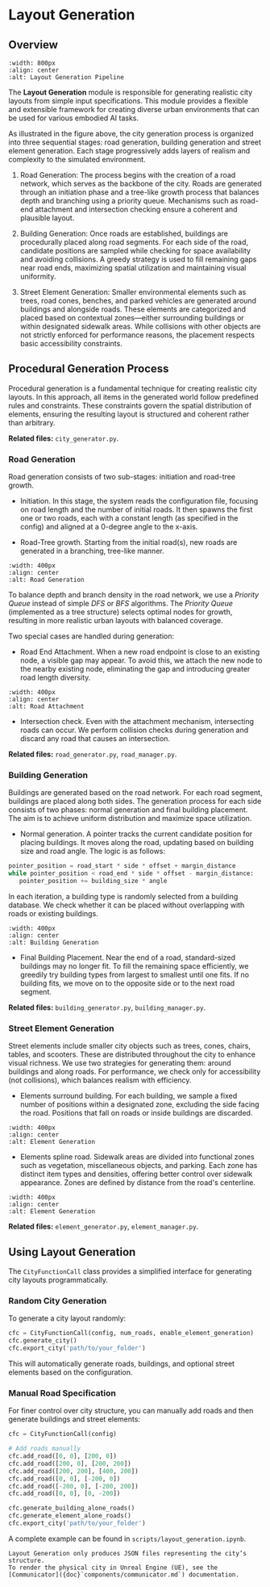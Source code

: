 # Layout Generation

## Overview
```{image} ../assets/citygen.png
:width: 800px
:align: center
:alt: Layout Generation Pipeline
```
The **Layout Generation** module is responsible for generating realistic city layouts from simple input specifications. This module provides a flexible and extensible framework for creating diverse urban environments that can be used for various embodied AI tasks.

As illustrated in the figure above, the city generation process is organized into three sequential stages: road generation, building generation and street element generation. Each stage progressively adds layers of realism and complexity to the simulated environment.

1. Road Generation: The process begins with the creation of a road network, which serves as the backbone of the city. Roads are generated through an initiation phase and a tree-like growth process that balances depth and branching using a priority queue. Mechanisms such as road-end attachment and intersection checking ensure a coherent and plausible layout.

2. Building Generation: Once roads are established, buildings are procedurally placed along road segments. For each side of the road, candidate positions are sampled while checking for space availability and avoiding collisions. A greedy strategy is used to fill remaining gaps near road ends, maximizing spatial utilization and maintaining visual uniformity.

3. Street Element Generation: Smaller environmental elements such as trees, road cones, benches, and parked vehicles are generated around buildings and alongside roads. These elements are categorized and placed based on contextual zones—either surrounding buildings or within designated sidewalk areas. While collisions with other objects are not strictly enforced for performance reasons, the placement respects basic accessibility constraints.


## Procedural Generation Process

Procedural generation is a fundamental technique for creating realistic city layouts. In this approach, all items in the generated world follow predefined rules and constraints. These constraints govern the spatial distribution of elements, ensuring the resulting layout is structured and coherent rather than arbitrary.

**Related files:** `city_generator.py`.

### Road Generation

Road generation consists of two sub-stages: initiation and road-tree growth.

+ Initiation. In this stage, the system reads the configuration file, focusing on road length and the number of initial roads. It then spawns the first one or two roads, each with a constant length (as specified in the config) and aligned at a 0-degree angle to the x-axis.

+ Road-Tree growth. Starting from the initial road(s), new roads are generated in a branching, tree-like manner.

```{image} ../assets/clpg_road_1.png
:width: 400px
:align: center
:alt: Road Generation
```

To balance depth and branch density in the road network, we use a *Priority Queue* instead of simple *DFS* or *BFS* algorithms. The *Priority Queue* (implemented as a tree structure) selects optimal nodes for growth, resulting in more realistic urban layouts with balanced coverage.

Two special cases are handled during generation:

+ Road End Attachment. When a new road endpoint is close to an existing node, a visible gap may appear. To avoid this, we attach the new node to the nearby existing node, eliminating the gap and introducing greater road length diversity.

```{image} ../assets/clpg_road_2.png
:width: 400px
:align: center
:alt: Road Attachment
```

+ Intersection check. Even with the attachment mechanism, intersecting roads can occur. We perform collision checks during generation and discard any road that causes an intersection.

**Related files:** `road_generator.py`, `road_manager.py`.

### Building Generation

Buildings are generated based on the road network. For each road segment, buildings are placed along both sides. The generation process for each side consists of two phases: normal generation and final building placement. The aim is to achieve uniform distribution and maximize space utilization.

+ Normal generation. A pointer tracks the current candidate position for placing buildings. It moves along the road, updating based on building size and road angle. The logic is as follows:

```python
pointer_position = road_start * side * offset + margin_distance
while pointer_position < road_end * side * offset - margin_distance:
   pointer_position += building_size * angle
```

In each iteration, a building type is randomly selected from a building database. We check whether it can be placed without overlapping with roads or existing buildings.

```{image} ../assets/clpg_building.png
:width: 400px
:align: center
:alt: Building Generation
```

+ Final Building Placement. Near the end of a road, standard-sized buildings may no longer fit. To fill the remaining space efficiently, we greedily try building types from largest to smallest until one fits. If no building fits, we move on to the opposite side or to the next road segment.

**Related files:** `building_generator.py`, `building_manager.py`.

### Street Element Generation

Street elements include smaller city objects such as trees, cones, chairs, tables, and scooters. These are distributed throughout the city to enhance visual richness. We use two strategies for generating them: around buildings and along roads. For performance, we check only for accessibility (not collisions), which balances realism with efficiency.

+ Elements surround building. For each building, we sample a fixed number of positions within a designated zone, excluding the side facing the road. Positions that fall on roads or inside buildings are discarded.

```{image} ../assets/clpg_element_1.png
:width: 400px
:align: center
:alt: Element Generation
```
    
+ Elements spline road. Sidewalk areas are divided into functional zones such as vegetation, miscellaneous objects, and parking. Each zone has distinct item types and densities, offering better control over sidewalk appearance. Zones are defined by distance from the road's centerline.

```{image} ../assets/clpg_element_2.png
:width: 400px
:align: center
:alt: Element Generation
```

**Related files:** `element_generator.py`, `element_manager.py`.
    
## Using Layout Generation
The `CityFunctionCall` class provides a simplified interface for generating city layouts programmatically.

### Random City Generation
To generate a city layout randomly:
```python
cfc = CityFunctionCall(config, num_roads, enable_element_generation)
cfc.generate_city()
cfc.export_city('path/to/your_folder')
```
This will automatically generate roads, buildings, and optional street elements based on the configuration.

### Manual Road Specification
For finer control over city structure, you can manually add roads and then generate buildings and street elements:
```python
cfc = CityFunctionCall(config)

# Add roads manually
cfc.add_road([0, 0], [200, 0])
cfc.add_road([200, 0], [200, 200])
cfc.add_road([200, 200], [400, 200])
cfc.add_road([0, 0], [-200, 0])
cfc.add_road([-200, 0], [-200, 200])
cfc.add_road([0, 0], [0, -200])

cfc.generate_building_alone_roads()
cfc.generate_element_alone_roads()
cfc.export_city('path/to/your_folder')
```

A complete example can be found in `scripts/layout_generation.ipynb`.

```{note}
Layout Generation only produces JSON files representing the city’s structure.  
To render the physical city in Unreal Engine (UE), see the [Communicator]({doc}`components/communicator.md`) documentation.
```